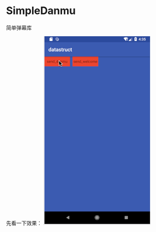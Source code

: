 # SimpleDanmu
简单弹幕库  

先看一下效果：
![image](https://github.com/LiShiHui24740/SimpleDanmu/blob/master/SimpleDanmu/app/Untitled.gif)

